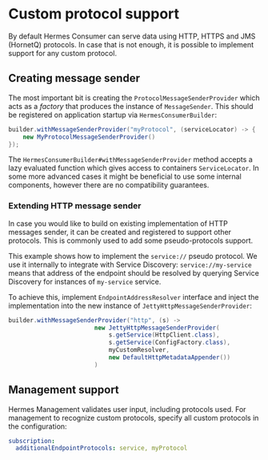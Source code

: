 # Custom protocol support

By default Hermes Consumer can serve data using HTTP, HTTPS and JMS (HornetQ) protocols. In case that is not enough,
it is possible to implement support for any custom protocol.

## Creating message sender

The most important bit is creating the `ProtocolMessageSenderProvider` which acts as a *factory* that produces the
instance of `MessageSender`. This should be registered on application startup via `HermesConsumerBuilder`:

```java
builder.withMessageSenderProvider("myProtocol", (serviceLocator) -> {
    new MyProtocolMessageSenderProvider()
});
```

The `HermesConsumerBuilder#withMessageSenderProvider` method accepts a lazy evaluated function which gives access to
containers `ServiceLocator`. In some more advanced cases it might be beneficial to use some internal components,
however there are no compatibility guarantees.

### Extending HTTP message sender

In case you would like to build on existing implementation of HTTP messages sender, it can be created and registered
to support other protocols. This is commonly used to add some pseudo-protocols support.

This example shows how to implement the `service://` pseudo protocol. We use it internally to integrate with Service
Discovery: `service://my-service` means that address of the endpoint should be resolved by querying Service Discovery
for instances of `my-service` service.

To achieve this, implement `EndpointAddressResolver` interface and inject the implementation into the new instance of
`JettyHttpMessageSenderProvider`:

```java
builder.withMessageSenderProvider("http", (s) ->
                        new JettyHttpMessageSenderProvider(
                            s.getService(HttpClient.class),
                            s.getService(ConfigFactory.class),
                            myCustomResolver,
                            new DefaultHttpMetadataAppender())
                        )
```

## Management support

Hermes Management validates user input, including protocols used. For management to recognize custom protocols,
specify all custom protocols in the configuration:

```yaml
subscription:
  additionalEndpointProtocols: service, myProtocol
```

